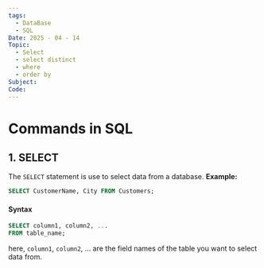```yaml
---
tags:
  - DataBase
  - SQL
Date: 2025 - 04 - 14
Topic:
  - Select 
  - select distinct
  - where
  - order by
Subject: 
Code:
---
```

# Commands in SQL
## 1. SELECT

The `SELECT` statement is use to select data from a database.
**Example:**
```sql
SELECT CustomerName, City FROM Customers;
```

#### Syntax
```sql
SELECT column1, column2, ...
FROM table_name;
```
here, `column1`, `column2`, ... are the field names of the table you want to select data from.
